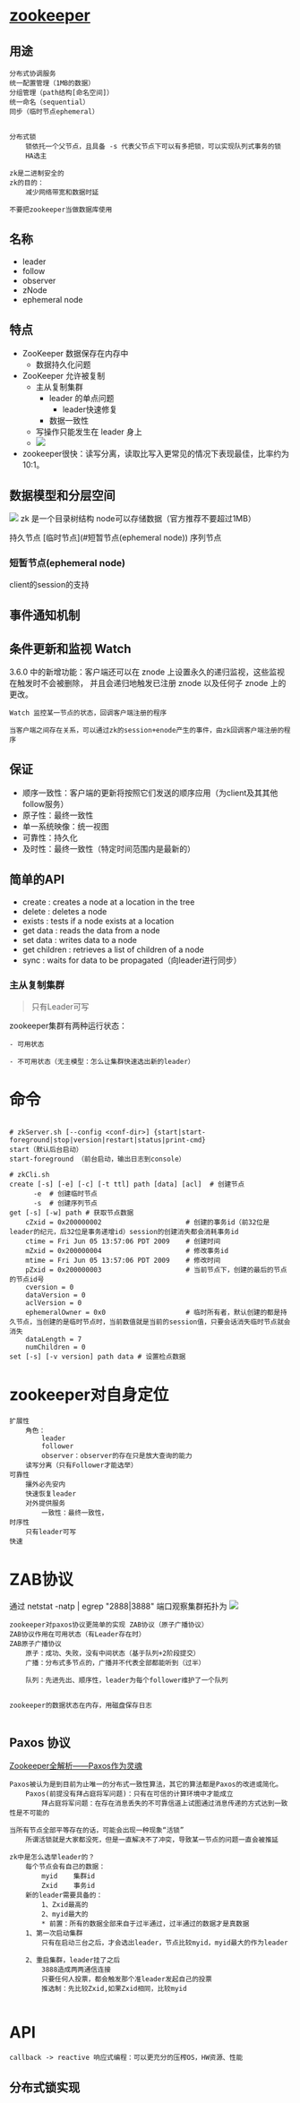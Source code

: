 # [zookeeper](https://zookeeper.apache.org/doc/current/zookeeperOver.html) 
## 用途
```text
分布式协调服务
统一配置管理（1MB的数据）
分组管理（path结构[命名空间]）
统一命名（sequential）
同步（临时节点ephemeral）    


分布式锁
    锁依托一个父节点，且具备 -s 代表父节点下可以有多把锁，可以实现队列式事务的锁
    HA选主
       
zk是二进制安全的
zk的目的：
    减少网络带宽和数据时延

不要把zookeeper当做数据库使用
```

## 名称
- leader
- follow
- observer
- zNode
- ephemeral node


## 特点
- ZooKeeper 数据保存在内存中
  - 数据持久化问题
- ZooKeeper 允许被复制
  - 主从复制集群
    - leader 的单点问题 
      - leader快速修复
    - 数据一致性
  - 写操作只能发生在 leader 身上
  - <img src="https://zookeeper.apache.org/doc/current/images/zkservice.jpg">
- zookeeper很快：读写分离，读取比写入更常见的情况下表现最佳，比率约为 10:1。

## 数据模型和分层空间
<img src="https://zookeeper.apache.org/doc/current/images/zknamespace.jpg">
zk 是一个目录树结构
node可以存储数据（官方推荐不要超过1MB）

 持久节点
 [临时节点](#短暂节点(ephemeral node))
 序列节点


### 短暂节点(ephemeral node)
client的session的支持

## 事件通知机制

## 条件更新和监视 Watch
3.6.0 中的新增功能：客户端还可以在 znode 上设置永久的递归监视，这些监视在触发时不会被删除，
并且会递归地触发已注册 znode 以及任何子 znode 上的更改。

```text
Watch 监控某一节点的状态，回调客户端注册的程序

当客户端之间存在关系，可以通过zk的session+enode产生的事件，由zk回调客户端注册的程序

```



## 保证
- 顺序一致性：客户端的更新将按照它们发送的顺序应用（为client及其其他follow服务）
- 原子性：最终一致性
- 单一系统映像：统一视图
- 可靠性：持久化
- 及时性：最终一致性（特定时间范围内是最新的）

## 简单的API
- create : creates a node at a location in the tree
- delete : deletes a node
- exists : tests if a node exists at a location
- get data : reads the data from a node
- set data : writes data to a node
- get children : retrieves a list of children of a node
- sync : waits for data to be propagated（向leader进行同步）

### 主从复制集群
> 只有Leader可写

zookeeper集群有两种运行状态：

    - 可用状态  

    - 不可用状态（无主模型：怎么让集群快速选出新的leader）

    

# 命令
```shell

# zkServer.sh [--config <conf-dir>] {start|start-foreground|stop|version|restart|status|print-cmd}
start（默认后台启动）
start-foreground （前台启动，输出日志到console）

# zkCli.sh
create [-s] [-e] [-c] [-t ttl] path [data] [acl]  # 创建节点
      -e  # 创建临时节点
      -s  # 创建序列节点 
get [-s] [-w] path # 获取节点数据
    cZxid = 0x200000002                     # 创建的事务id（前32位是leader的纪元，后32位是事务递增id）session的创建消失都会消耗事务id
    ctime = Fri Jun 05 13:57:06 PDT 2009    # 创建时间
    mZxid = 0x200000004                     # 修改事务id
    mtime = Fri Jun 05 13:57:06 PDT 2009    # 修改时间
    pZxid = 0x200000003                     # 当前节点下，创建的最后的节点的节点id号
    cversion = 0
    dataVersion = 0
    aclVersion = 0
    ephemeralOwner = 0x0                    # 临时所有者，默认创建的都是持久节点，当创建的是临时节点时，当前数值就是当前的session值，只要会话消失临时节点就会消失
    dataLength = 7
    numChildren = 0
set [-s] [-v version] path data # 设置检点数据
```

# zookeeper对自身定位

```text
扩展性
    角色：
        leader
        follower
        observer：observer的存在只是放大查询的能力
    读写分离（只有Follower才能选举）
可靠性
    攘外必先安内
    快速恢复leader
    对外提供服务
        一致性：最终一致性，
时序性
    只有leader可写
快速
```

# ZAB协议
通过 netstat -natp | egrep "2888|3888" 端口观察集群拓扑为
<img src="img/zk集群拓扑.png"/>

```text
zookeeper对paxos协议更简单的实现 ZAB协议（原子广播协议）
ZAB协议作用在可用状态（有Leader存在时）
ZAB原子广播协议
    原子：成功、失败，没有中间状态（基于队列+2阶段提交）
    广播：分布式多节点的，广播并不代表全部都能听到（过半）
    
    队列：先进先出、顺序性，leader为每个follower维护了一个队列
    

zookeeper的数据状态在内存，用磁盘保存日志


```


## Paxos 协议
[Zookeeper全解析——Paxos作为灵魂](https://www.douban.com/note/208430424/?_i=5178566kOI2XXk)

```text
Paxos被认为是到目前为止唯一的分布式一致性算法，其它的算法都是Paxos的改进或简化。
    Paxos(前提没有拜占庭将军问题)：只有在可信的计算环境中才能成立
        拜占庭将军问题：在存在消息丢失的不可靠信道上试图通过消息传递的方式达到一致性是不可能的
        
当所有节点全部平等存在的话，可能会出现一种现象“活锁”
    所谓活锁就是大家都没死，但是一直解决不了冲突，导致某一节点的问题一直会被推延
    
zk中是怎么选举leader的？
    每个节点会有自己的数据：
        myid    集群id
        Zxid    事务id
    新的leader需要具备的：
        1、Zxid最高的
        2、myid最大的
        * 前置：所有的数据全部来自于过半通过，过半通过的数据才是真数据
    1、第一次启动集群
        只有在启动三台之后，才会选出leader，节点比较myid，myid最大的作为leader
        
    2、重启集群，leader挂了之后
        3888造成两两通信连接
        只要任何人投票，都会触发那个准leader发起自己的投票
        推选制：先比较Zxid,如果Zxid相同，比较myid
    
```

# API

    callback -> reactive 响应式编程：可以更充分的压榨OS，HW资源、性能


## 分布式锁实现